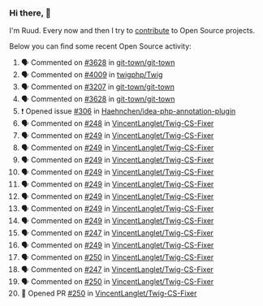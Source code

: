 ### Hi there, 👋

I'm Ruud. Every now and then I try to [contribute](https://github.com/pulls?q=+is%3Apr+author%3Aruudk+archived%3Afalse+is%3Apublic+) to Open Source projects.

Below you can find some recent Open Source activity:

<!--START_SECTION:activity-->
1. 🗣 Commented on [#3628](https://github.com/git-town/git-town/issues/3628#issuecomment-2227792200) in [git-town/git-town](https://github.com/git-town/git-town)
2. 🗣 Commented on [#4009](https://github.com/twigphp/Twig/pull/4009#issuecomment-2226991624) in [twigphp/Twig](https://github.com/twigphp/Twig)
3. 🗣 Commented on [#3207](https://github.com/git-town/git-town/issues/3207#issuecomment-2226151685) in [git-town/git-town](https://github.com/git-town/git-town)
4. 🗣 Commented on [#3628](https://github.com/git-town/git-town/issues/3628#issuecomment-2225853695) in [git-town/git-town](https://github.com/git-town/git-town)
5. ❗ Opened issue [#306](https://github.com/Haehnchen/idea-php-annotation-plugin/issues/306) in [Haehnchen/idea-php-annotation-plugin](https://github.com/Haehnchen/idea-php-annotation-plugin)
6. 🗣 Commented on [#248](https://github.com/VincentLanglet/Twig-CS-Fixer/issues/248#issuecomment-2221267458) in [VincentLanglet/Twig-CS-Fixer](https://github.com/VincentLanglet/Twig-CS-Fixer)
7. 🗣 Commented on [#249](https://github.com/VincentLanglet/Twig-CS-Fixer/pull/249#issuecomment-2221263637) in [VincentLanglet/Twig-CS-Fixer](https://github.com/VincentLanglet/Twig-CS-Fixer)
8. 🗣 Commented on [#249](https://github.com/VincentLanglet/Twig-CS-Fixer/pull/249#issuecomment-2221251601) in [VincentLanglet/Twig-CS-Fixer](https://github.com/VincentLanglet/Twig-CS-Fixer)
9. 🗣 Commented on [#249](https://github.com/VincentLanglet/Twig-CS-Fixer/pull/249#issuecomment-2221159754) in [VincentLanglet/Twig-CS-Fixer](https://github.com/VincentLanglet/Twig-CS-Fixer)
10. 🗣 Commented on [#249](https://github.com/VincentLanglet/Twig-CS-Fixer/pull/249#issuecomment-2221153145) in [VincentLanglet/Twig-CS-Fixer](https://github.com/VincentLanglet/Twig-CS-Fixer)
11. 🗣 Commented on [#249](https://github.com/VincentLanglet/Twig-CS-Fixer/pull/249#issuecomment-2221083803) in [VincentLanglet/Twig-CS-Fixer](https://github.com/VincentLanglet/Twig-CS-Fixer)
12. 🗣 Commented on [#249](https://github.com/VincentLanglet/Twig-CS-Fixer/pull/249#issuecomment-2221081841) in [VincentLanglet/Twig-CS-Fixer](https://github.com/VincentLanglet/Twig-CS-Fixer)
13. 🗣 Commented on [#249](https://github.com/VincentLanglet/Twig-CS-Fixer/pull/249#issuecomment-2221066806) in [VincentLanglet/Twig-CS-Fixer](https://github.com/VincentLanglet/Twig-CS-Fixer)
14. 🗣 Commented on [#249](https://github.com/VincentLanglet/Twig-CS-Fixer/pull/249#issuecomment-2219963446) in [VincentLanglet/Twig-CS-Fixer](https://github.com/VincentLanglet/Twig-CS-Fixer)
15. 🗣 Commented on [#247](https://github.com/VincentLanglet/Twig-CS-Fixer/pull/247#issuecomment-2219761873) in [VincentLanglet/Twig-CS-Fixer](https://github.com/VincentLanglet/Twig-CS-Fixer)
16. 🗣 Commented on [#249](https://github.com/VincentLanglet/Twig-CS-Fixer/pull/249#issuecomment-2219758157) in [VincentLanglet/Twig-CS-Fixer](https://github.com/VincentLanglet/Twig-CS-Fixer)
17. 🗣 Commented on [#250](https://github.com/VincentLanglet/Twig-CS-Fixer/pull/250#issuecomment-2219751540) in [VincentLanglet/Twig-CS-Fixer](https://github.com/VincentLanglet/Twig-CS-Fixer)
18. 🗣 Commented on [#247](https://github.com/VincentLanglet/Twig-CS-Fixer/pull/247#issuecomment-2219714040) in [VincentLanglet/Twig-CS-Fixer](https://github.com/VincentLanglet/Twig-CS-Fixer)
19. 🗣 Commented on [#250](https://github.com/VincentLanglet/Twig-CS-Fixer/pull/250#issuecomment-2219700634) in [VincentLanglet/Twig-CS-Fixer](https://github.com/VincentLanglet/Twig-CS-Fixer)
20. 💪 Opened PR [#250](https://github.com/VincentLanglet/Twig-CS-Fixer/pull/250) in [VincentLanglet/Twig-CS-Fixer](https://github.com/VincentLanglet/Twig-CS-Fixer)
<!--END_SECTION:activity-->
